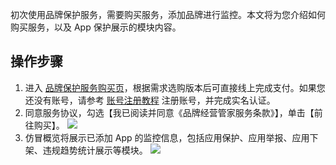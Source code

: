 初次使用品牌保护服务，需要购买服务，添加品牌进行监控。本文将为您介绍如何购买服务，以及 App 保护展示的模块内容。

## 操作步骤
1. 进入 [品牌保护服务购买页](https://buy.cloud.tencent.com/bps)，根据需求选购版本后可直接线上完成支付。如果您还没有账号，请参考 [账号注册教程](https://cloud.tencent.com/document/product/378/17985) 注册账号，并完成实名认证。
2. 同意服务协议，勾选【我已阅读并同意《品牌经营管家服务条款》】，单击【前往购买】。
![](https://main.qcloudimg.com/raw/1a405b656c6803723a8d6d5a10f74a26.png)
3. 仿冒概览将展示已添加 App 的监控信息，包括应用保护、应用举报、应用下架、违规趋势统计展示等模块。
![](https://main.qcloudimg.com/raw/fb9dfa548247db62aca1e442227ecef9.png)
